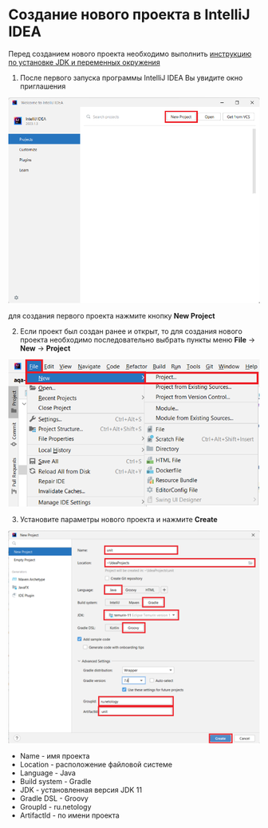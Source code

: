 # Создание нового проекта в IntelliJ IDEA

Перед созданием нового проекта необходимо выполнить [инструкцию по установке JDK и переменных окружения](../../jdk_install)

1. После первого запуска программы IntelliJ IDEA Вы увидите окно приглашения    

![](img/130232.png)     

для создания первого проекта нажмите кнопку **New Project**    

2. Если проект был создан ранее и открыт, то для создания нового проекта необходимо последовательно выбрать пункты меню **File** -> **New** -> **Project**     

![](img/132053.png)  

3. Установите параметры нового проекта и нажмите **Create**      

![](img/131257.png)     

- Name - имя проекта
- Location - расположение файловой системе    
- Language - Java
- Build system - Gradle
- JDK - установленная версия JDK 11    
- Gradle DSL - Groovy    
- GroupId - ru.netology    
- ArtifactId - по имени проекта

